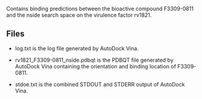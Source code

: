 Contains binding predictions between the bioactive compound F3309-0811 and the nside search space on the virulence factor rv1821.

## Files

- log.txt is the log file generated by AutoDock Vina.

- rv1821_F3309-0811_nside.pdbqt is the PDBQT file generated by AutoDock Vina containing the orientation and binding location of F3309-0811.

- stdoe.txt is the combined STDOUT and STDERR output of AutoDock Vina.

